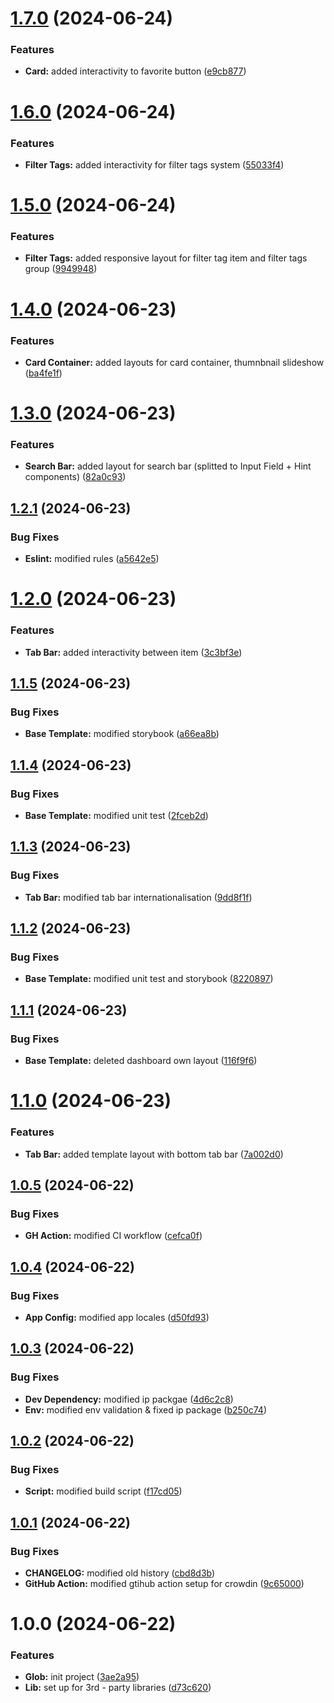 # [1.7.0](https://github.com/JtotheDoubleO/restos-frontend/compare/v1.6.0...v1.7.0) (2024-06-24)


### Features

* **Card:** added interactivity to favorite button ([e9cb877](https://github.com/JtotheDoubleO/restos-frontend/commit/e9cb8772cf41ef0b31ee7d0f608336bd5c23175a))

# [1.6.0](https://github.com/JtotheDoubleO/restos-frontend/compare/v1.5.0...v1.6.0) (2024-06-24)


### Features

* **Filter Tags:** added interactivity for filter tags system ([55033f4](https://github.com/JtotheDoubleO/restos-frontend/commit/55033f4df14e4fc50e6b631ef1af1c04e24112c4))

# [1.5.0](https://github.com/JtotheDoubleO/restos-frontend/compare/v1.4.0...v1.5.0) (2024-06-24)


### Features

* **Filter Tags:** added responsive layout for filter tag item and filter tags group ([9949948](https://github.com/JtotheDoubleO/restos-frontend/commit/99499482d868cb890b04d72143ea6d2b14a48681))

# [1.4.0](https://github.com/JtotheDoubleO/restos-frontend/compare/v1.3.0...v1.4.0) (2024-06-23)


### Features

* **Card Container:** added layouts for card container, thumnbnail slideshow ([ba4fe1f](https://github.com/JtotheDoubleO/restos-frontend/commit/ba4fe1f3cf1c5712142d94df46241fc6a5a9dcf0))

# [1.3.0](https://github.com/JtotheDoubleO/restos-frontend/compare/v1.2.1...v1.3.0) (2024-06-23)


### Features

* **Search Bar:** added layout for search bar (splitted to Input Field + Hint components) ([82a0c93](https://github.com/JtotheDoubleO/restos-frontend/commit/82a0c930648baf34d904233cd881231a4dc35fb8))

## [1.2.1](https://github.com/JtotheDoubleO/restos-frontend/compare/v1.2.0...v1.2.1) (2024-06-23)


### Bug Fixes

* **Eslint:** modified rules ([a5642e5](https://github.com/JtotheDoubleO/restos-frontend/commit/a5642e5d03d39f22f15e606ef6e0fb652b61c32b))

# [1.2.0](https://github.com/JtotheDoubleO/restos-frontend/compare/v1.1.5...v1.2.0) (2024-06-23)


### Features

* **Tab Bar:** added interactivity between item ([3c3bf3e](https://github.com/JtotheDoubleO/restos-frontend/commit/3c3bf3e6dc5f1dff85f48a61ed23fab422b226f8))

## [1.1.5](https://github.com/JtotheDoubleO/restos-frontend/compare/v1.1.4...v1.1.5) (2024-06-23)


### Bug Fixes

* **Base Template:** modified storybook ([a66ea8b](https://github.com/JtotheDoubleO/restos-frontend/commit/a66ea8b9d204c21fa6f505b88edec0585adb6bd2))

## [1.1.4](https://github.com/JtotheDoubleO/restos-frontend/compare/v1.1.3...v1.1.4) (2024-06-23)


### Bug Fixes

* **Base Template:** modified unit test ([2fceb2d](https://github.com/JtotheDoubleO/restos-frontend/commit/2fceb2dae74ab88eeb70bd314572d5f714e9a807))

## [1.1.3](https://github.com/JtotheDoubleO/restos-frontend/compare/v1.1.2...v1.1.3) (2024-06-23)


### Bug Fixes

* **Tab Bar:** modified tab bar internationalisation ([9dd8f1f](https://github.com/JtotheDoubleO/restos-frontend/commit/9dd8f1f1a2130b18c1910a100036f5b8f0f17ebd))

## [1.1.2](https://github.com/JtotheDoubleO/restos-frontend/compare/v1.1.1...v1.1.2) (2024-06-23)


### Bug Fixes

* **Base Template:** modified unit test and storybook ([8220897](https://github.com/JtotheDoubleO/restos-frontend/commit/8220897cc6f18209093717cdd2018f4c37f2285c))

## [1.1.1](https://github.com/JtotheDoubleO/restos-frontend/compare/v1.1.0...v1.1.1) (2024-06-23)


### Bug Fixes

* **Base Template:** deleted dashboard own layout ([116f9f6](https://github.com/JtotheDoubleO/restos-frontend/commit/116f9f6b0c60fd6e6b0827235a233acdd8805bc0))

# [1.1.0](https://github.com/JtotheDoubleO/restos-frontend/compare/v1.0.5...v1.1.0) (2024-06-23)


### Features

* **Tab Bar:** added template layout with bottom tab bar ([7a002d0](https://github.com/JtotheDoubleO/restos-frontend/commit/7a002d0ad63bfcf7e34dfe51be5da224d8057a7b))

## [1.0.5](https://github.com/JtotheDoubleO/restos-frontend/compare/v1.0.4...v1.0.5) (2024-06-22)


### Bug Fixes

* **GH Action:** modified CI workflow ([cefca0f](https://github.com/JtotheDoubleO/restos-frontend/commit/cefca0f2b328fde881c903c48d182450e61c3519))

## [1.0.4](https://github.com/JtotheDoubleO/restos-frontend/compare/v1.0.3...v1.0.4) (2024-06-22)


### Bug Fixes

* **App Config:** modified app locales ([d50fd93](https://github.com/JtotheDoubleO/restos-frontend/commit/d50fd93159c746e9a8980d3c8d92973c8905b276))

## [1.0.3](https://github.com/JtotheDoubleO/restos-frontend/compare/v1.0.2...v1.0.3) (2024-06-22)


### Bug Fixes

* **Dev Dependency:** modified ip packgae ([4d6c2c8](https://github.com/JtotheDoubleO/restos-frontend/commit/4d6c2c82d3c815a87222d6c1b11fe5bae6b0395d))
* **Env:** modified env validation & fixed ip package ([b250c74](https://github.com/JtotheDoubleO/restos-frontend/commit/b250c74d7345a266960f81e6e62596ede3d75dd7))

## [1.0.2](https://github.com/JtotheDoubleO/restos-frontend/compare/v1.0.1...v1.0.2) (2024-06-22)


### Bug Fixes

* **Script:** modified build script ([f17cd05](https://github.com/JtotheDoubleO/restos-frontend/commit/f17cd05495fc5b424d6d1b3177846a4182db798e))

## [1.0.1](https://github.com/JtotheDoubleO/restos-frontend/compare/v1.0.0...v1.0.1) (2024-06-22)


### Bug Fixes

* **CHANGELOG:** modified old history ([cbd8d3b](https://github.com/JtotheDoubleO/restos-frontend/commit/cbd8d3b7c91bdc99b4be7cbefe6423c28dbdd678))
* **GitHub Action:** modified gtihub action setup for crowdin ([9c65000](https://github.com/JtotheDoubleO/restos-frontend/commit/9c6500048c3f6fb8c5bb34b05d92f71d52d5ac0a))

# 1.0.0 (2024-06-22)


### Features

* **Glob:** init project ([3ae2a95](https://github.com/JtotheDoubleO/restos-frontend/commit/3ae2a9529d19138a44f33b4829dcec88c559761e))
* **Lib:** set up for 3rd - party libraries ([d73c620](https://github.com/JtotheDoubleO/restos-frontend/commit/d73c620b9e16fa48d51ac7d088084f045b5e1c11))
